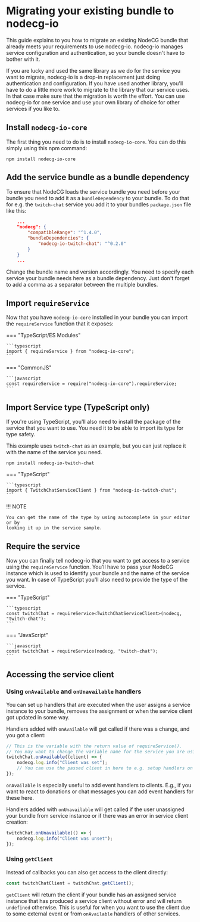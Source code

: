 # Migrating your existing bundle to nodecg-io

This guide explains to you how to migrate an existing NodeCG bundle that already
meets your requirements to use nodecg-io. nodecg-io manages service
configuration and authentication, so your bundle doesn't have to bother with it.

If you are lucky and used the same library as we do for the service you want to
migrate, nodecg-io is a drop-in replacement just doing authentication and
configuration. If you have used another library, you'll have to do a little more
work to migrate to the library that our service uses. In that case make sure
that the migration is worth the effort. You can use nodecg-io for one service
and use your own library of choice for other services if you like to.

## Install `nodecg-io-core`

The first thing you need to do is to install `nodecg-io-core`. You can do this
simply using this npm command:

```shell
npm install nodecg-io-core
```

## Add the service bundle as a bundle dependency

To ensure that NodeCG loads the service bundle you need before your bundle you
need to add it as a `bundleDependency` to your bundle.
To do that for e.g. the `twitch-chat` service you add it to your bundles
`package.json` file like this:

```json
    ...
    "nodecg": {
        "compatibleRange": "^1.4.0",
        "bundleDependencies": {
            "nodecg-io-twitch-chat": "^0.2.0"
        }
    }
    ...
```

Change the bundle name and version accordingly.
You need to specify each service your bundle needs here as a bundle dependency.
Just don't forget to add a comma as a separator between the multiple bundles.

## Import `requireService`

Now that you have `nodecg-io-core` installed in your bundle you can import the
`requireService` function that it exposes:

=== "TypeScript/ES Modules"

    ```typescript
    import { requireService } from "nodecg-io-core";
    ```

=== "CommonJS"

    ```javascript
    const requireService = require("nodecg-io-core").requireService;
    ```

## Import Service type (TypeScript only)

If you're using TypeScript, you'll also need to install the package of the
service that you want to use. You need it to be able to import its type for type
safety.

This example uses `twitch-chat` as an example, but you can just replace it with
the name of the service you need.

```shell
npm install nodecg-io-twitch-chat
```

=== "TypeScript"

    ```typescript
    import { TwitchChatServiceClient } from "nodecg-io-twitch-chat";
    ```

!!! NOTE

    You can get the name of the type by using autocomplete in your editor or by
    looking it up in the service sample.

## Require the service

Now you can finally tell nodecg-io that you want to get access to a service
using the `requireService` function. You'll have to pass your NodeCG instance
which is used to identify your bundle and the name of the service you want. In
case of TypeScript you'll also need to provide the type of the service.

=== "TypeScript"

    ```typescript
    const twitchChat = requireService<TwitchChatServiceClient>(nodecg, "twitch-chat");
    ```

=== "JavaScript"

    ```javascript
    const twitchChat = requireService(nodecg, "twitch-chat");
    ```

## Accessing the service client

### Using `onAvailable` and `onUnavailable` handlers

You can set up handlers that are executed when the user assigns a service
instance to your bundle, removes the assignment or when the service client got
updated in some way.

Handlers added with `onAvailable` will get called if there was a change, and you
got a client:

```typescript
// This is the variable with the return value of requireService().
// You may want to change the variable name for the service you are using.
twitchChat.onAvailable((client) => {
    nodecg.log.info("Client was set");
    // You can use the passed client in here to e.g. setup handlers on the client
});
```

`onAvailable` is especially useful to add event handlers to clients. E.g., if
you want to react to donations or chat messages you can add event handlers for
these here.

Handlers added with `onUnavailable` will get called if the user unassigned your
bundle from service instance or if there was an error in service client
creation:

```typescript
twitchChat.onUnavailable(() => {
    nodecg.log.info("Client was unset");
});
```

### Using `getClient`

Instead of callbacks you can also get access to the client directly:

```typescript
const twitchChatClient = twitchChat.getClient();
```

`getClient` will return the client if your bundle has an assigned service
instance that has produced a service client without error and will return
`undefined` otherwise. This is useful for when you want to use the client due to
some external event or from `onAvailable` handlers of other services.
